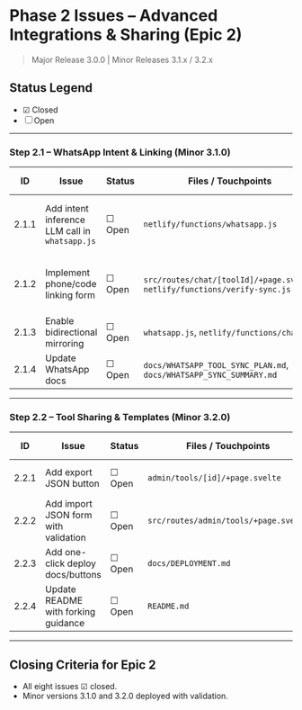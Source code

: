 # Phase 2 Issues – Advanced Integrations & Sharing (Epic 2)

> Major Release 3.0.0  |  Minor Releases 3.1.x / 3.2.x

## Status Legend
- ☑ Closed
- ☐ Open

---

### Step 2.1 – WhatsApp Intent & Linking (Minor 3.1.0)

| ID | Issue | Status | Files / Touchpoints | Tests | Validation Criteria |
|----|-------|--------|---------------------|-------|---------------------|
| 2.1.1 | Add intent inference LLM call in `whatsapp.js` | ☐ Open | `netlify/functions/whatsapp.js` | Curl sim via test script | WA message triggers switch confirmation |
| 2.1.2 | Implement phone/code linking form | ☐ Open | `src/routes/chat/[toolId]/+page.svelte`, `netlify/functions/verify-sync.js` | Playwright | Code sent via Twilio, verified, session linked |
| 2.1.3 | Enable bidirectional mirroring | ☐ Open | `whatsapp.js`, `netlify/functions/chat.js` | Integration | Web & WA messages sync in prod |
| 2.1.4 | Update WhatsApp docs | ☐ Open | `docs/WHATSAPP_TOOL_SYNC_PLAN.md`, `docs/WHATSAPP_SYNC_SUMMARY.md` | Manual | Docs show new flows |

---

### Step 2.2 – Tool Sharing & Templates (Minor 3.2.0)

| ID | Issue | Status | Files / Touchpoints | Tests | Validation Criteria |
|----|-------|--------|---------------------|-------|---------------------|
| 2.2.1 | Add export JSON button | ☐ Open | `admin/tools/[id]/+page.svelte` | Vitest | Downloaded file contains tool JSON |
| 2.2.2 | Add import JSON form with validation | ☐ Open | `src/routes/admin/tools/+page.svelte` | Playwright | Imported tool appears active |
| 2.2.3 | Add one-click deploy docs/buttons | ☐ Open | `docs/DEPLOYMENT.md` | Manual | Buttons link to Netlify/Cloudflare deploy flows |
| 2.2.4 | Update README with forking guidance | ☐ Open | `README.md` | Manual | Section visible |

---

## Closing Criteria for Epic 2
- All eight issues ☑ closed.
- Minor versions 3.1.0 and 3.2.0 deployed with validation.